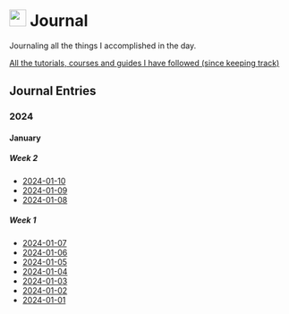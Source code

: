 <h1><img src="https://emojis.slackmojis.com/emojis/images/1648075155/56583/journal.gif?1648075155" width="30"/> Journal </h1>

<p>Journaling all the things I accomplished in the day.</p>

<a href="courses-tutorials-and-guides.md">All the tutorials, courses and guides I have followed (since keeping track)</a>

<h2>Journal Entries</h2>
<h3>2024</h3>
<h4>January</h4>
<h5>Week 2</h5>
<ul>
    <li><a href="2024/01-January/Week 2/2024-01-10.md">2024-01-10</a></li>
    <li><a href="2024/01-January/Week 2/2024-01-09.md">2024-01-09</a></li>
    <li><a href="2024/01-January/Week 2/2024-01-08.md">2024-01-08</a></li>
</ul>
<h5>Week 1</h5>
<ul>
    <li><a href="2024/01-January/Week 1/2024-01-07.md">2024-01-07</a></li>
    <li><a href="2024/01-January/Week 1/2024-01-06.md">2024-01-06</a></li>
    <li><a href="2024/01-January/Week 1/2024-01-05.md">2024-01-05</a></li>
    <li><a href="2024/01-January/Week 1/2024-01-04.md">2024-01-04</a></li>
    <li><a href="2024/01-January/Week 1/2024-01-03.md">2024-01-03</a></li>
    <li><a href="2024/01-January/Week 1/2024-01-02.md">2024-01-02</a></li>
    <li><a href="2024/01-January/Week 1/2024-01-01.md">2024-01-01</a></li>
</ul>
